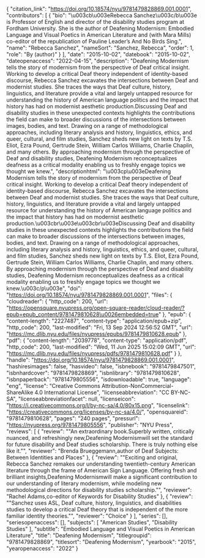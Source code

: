 {
   "citation_link": "https://doi.org/10.18574/nyu/9781479828869.001.0001",
   "contributors": [
     {
       "bio": "\u003cb\u003eRebecca Sanchez\u003c/b\u003e is Professor of English and director of the disability studies program at Fordham University. She is the author of Deafening Modernism: Embodied Language and Visual Poetics in American Literature and (with Mara Mills) co-editor of the republication of Pauline Leader’s And No Birds Sing.",
       "name": "Rebecca Sanchez",
       "nameSort": "Sanchez, Rebecca",
       "order": 1,
       "role": "By (author)"
     }
   ],
   "date": "2015-10-02",
   "datebook": "2015-10-02",
   "dateopenaccess": "2022-04-15",
   "description": "Deafening Modernism tells the story of modernism from the perspective of Deaf critical insight. Working to develop a critical Deaf theory independent of identity-based discourse, Rebecca Sanchez excavates the intersections between Deaf and modernist studies.  She traces the ways that Deaf culture, history, linguistics, and literature provide a vital and largely untapped resource for understanding the history of American language politics and the impact that history has had on modernist aesthetic production.Discussing Deaf and disability studies in these unexpected contexts highlights the contributions the field can make to broader discussions of the intersections between images, bodies, and text. Drawing on a range of methodological approaches, including literary analysis and history, linguistics, ethics, and queer, cultural, and film studies, Sanchez sheds new light on texts by T.S. Eliot, Ezra Pound, Gertrude Stein, William Carlos Williams, Charlie Chaplin, and many others. By approaching modernism through the perspective of Deaf and disability studies, Deafening Modernism reconceptualizes deafness as a critical modality enabling us to freshly engage topics we thought we knew.",
   "descriptionhtml": "\u003cp\u003eDeafening Modernism tells the story of modernism from the perspective of Deaf critical insight. Working to develop a critical Deaf theory independent of identity-based discourse, Rebecca Sanchez excavates the intersections between Deaf and modernist studies.  She traces the ways that Deaf culture, history, linguistics, and literature provide a vital and largely untapped resource for understanding the history of American language politics and the impact that history has had on modernist aesthetic production.\u003cbr\u003e\u003cbr\u003eDiscussing Deaf and disability studies in these unexpected contexts highlights the contributions the field can make to broader discussions of the intersections between images, bodies, and text. Drawing on a range of methodological approaches, including literary analysis and history, linguistics, ethics, and queer, cultural, and film studies, Sanchez sheds new light on texts by T.S. Eliot, Ezra Pound, Gertrude Stein, William Carlos Williams, Charlie Chaplin, and many others. By approaching modernism through the perspective of Deaf and disability studies, Deafening Modernism reconceptualizes deafness as a critical modality enabling us to freshly engage topics we thought we knew.\u003c/p\u003e",
   "doi": "https://doi.org/10.18574/nyu/9781479828869.001.0001",
   "files": {
     "cloudreader": {
       "http_code": 200,
       "url": "https://opensquare.nyupress.org/open-square-reader/cloud-reader/?epub=epub_content/9781479810628\u0026embedded=true"
     },
     "epub": {
       "content-length": "2227487",
       "content-type": "application/epub+zip",
       "http_code": 200,
       "last-modified": "Fri, 13 Sep 2024 12:56:52 GMT",
       "url": "https://mc.dlib.nyu.edu/files/nyupress/epubs/9781479810628.epub"
     },
     "pdf": {
       "content-length": "2039778",
       "content-type": "application/pdf",
       "http_code": 200,
       "last-modified": "Wed, 11 Jun 2025 15:02:09 GMT",
       "url": "https://mc.dlib.nyu.edu/files/nyupress/pdfs/9781479810628.pdf"
     }
   },
   "handle": "https://doi.org/10.18574/nyu/9781479828869.001.0001",
   "hashiresimages": false,
   "hasvideo": false,
   "isbnebook": "9781479847501",
   "isbnhardcover": "9781479828869",
   "isbnlibrary": "9781479810628",
   "isbnpaperback": "9781479805556",
   "isdownloadable": true,
   "language": "eng",
   "license": "Creative Commons Attribution-NonCommercial-ShareAlike 4.0 International License",
   "licenseabbreviation": "CC BY-NC-SA",
   "licenseabbreviationfacet": null,
   "licenseicon": "https://i.creativecommons.org/l/by-nc-sa/4.0/80x15.png",
   "licenselink": "https://creativecommons.org/licenses/by-nc-sa/4.0/",
   "opensquareid": "9781479810628",
   "pages": "240 pages",
   "pressurl": "https://nyupress.org/9781479805556",
   "publisher": "NYU Press",
   "reviews": [
     {
       "review": "\"An extraordinary book.Superbly written, critically nuanced, and refreshingly new,Deafening Modernismwill set the standard for future disability and Deaf studies scholarship. There is truly nothing else like it.\"",
       "reviewer": "Brenda Brueggemann,author of Deaf Subjects: Between Identities and Places"
     },
     {
       "review": "\"Exciting and original, Rebecca Sanchez remakes our understanding twentieth-century American literature through the frame of American Sign Language. Offering fresh and brilliant insights,Deafening Modernismwill make a significant contribution to our understanding of literary modernism, while modeling new methodological directions for disability studies scholarship.\"",
       "reviewer": "Rachel Adams,co-editor of Keywords for Disability Studies"
     },
     {
       "review": "\"Sanchez uses ASL, Deaf culture, history, linguistics, and disabilities studies to develop a critical Deaf theory that is independent of the more familiar identity theories.\"",
       "reviewer": "Choice"
     }
   ],
   "series": [],
   "seriesopenaccess": [],
   "subjects": [
     "American Studies",
     "Disability Studies"
   ],
   "subtitle": "Embodied Language and Visual Poetics in American Literature",
   "title": "Deafening Modernism",
   "titlegroupid": "9781479828869",
   "titlesort": "Deafening Modernism",
   "yearbook": "2015",
   "yearopenaccess": "2022"
 }

